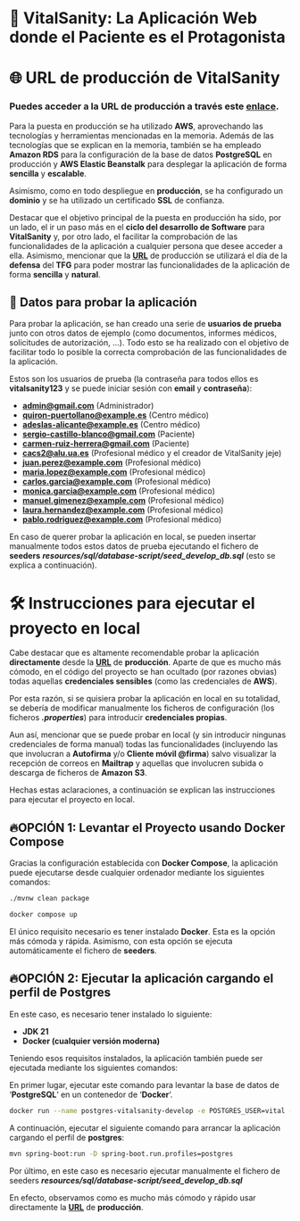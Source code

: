 # 💟 VitalSanity: La Aplicación Web donde el Paciente es el Protagonista

# 🌐 URL de producción de **VitalSanity**

### Puedes acceder a la **URL** de producción a través este [**<u>enlace</u>**](https://www.vitalsanity.net:11443/vital-sanity).


Para la puesta en producción se ha utilizado **AWS**, aprovechando las tecnologías y herramientas mencionadas en la memoria.
Además de las tecnologías que se explican en la memoria, también se ha empleado **Amazon RDS** para la configuración de la base de datos **PostgreSQL** en producción y **AWS Elastic Beanstalk** para desplegar la aplicación de forma **sencilla** y **escalable**.

Asimismo, como en todo despliegue en **producción**, se ha configurado un **dominio** y se ha utilizado un certificado **SSL** de confianza.

Destacar que el objetivo principal de la puesta en producción ha sido, por un lado, el ir un paso más en el **ciclo del desarrollo de Software** para **VitalSanity** y, por otro lado, el facilitar la comprobación de las funcionalidades de la aplicación a cualquier persona que desee acceder a ella. Asimismo, mencionar que la [**<u>URL</u>**](https://www.vitalsanity.net:11443/vital-sanity) de producción se utilizará el día de la **defensa** del **TFG** para poder mostrar las funcionalidades de la aplicación de forma **sencilla** y **natural**.

## 🍃 Datos para probar la aplicación

Para probar la aplicación, se han creado una serie de **usuarios de prueba** junto con otros datos de ejemplo (como documentos, informes médicos, solicitudes de autorización, ...). 
Todo esto se ha realizado con el objetivo de facilitar todo lo posible la correcta comprobación de las funcionalidades de la aplicación.

Estos son los usuarios de prueba (la contraseña para todos ellos es **vitalsanity123** y se puede iniciar sesión con **email** y **contraseña**):

- **admin@gmail.com** (Administrador)
- **quiron-puertollano@example.es** (Centro médico)
- **adeslas-alicante@example.es** (Centro médico)
- **sergio-castillo-blanco@gmail.com** (Paciente)
- **carmen-ruiz-herrera@gmail.com** (Paciente)
- **cacs2@alu.ua.es** (Profesional médico y el creador de VitalSanity jeje)
- **juan.perez@example.com** (Profesional médico)
- **maria.lopez@example.com** (Profesional médico)
- **carlos.garcia@example.com** (Profesional médico)
- **monica.garcia@example.com** (Profesional médico)
- **manuel.gimenez@example.com** (Profesional médico)
- **laura.hernandez@example.com** (Profesional médico)
- **pablo.rodriguez@example.com** (Profesional médico)

En caso de querer probar la aplicación en local, se pueden insertar manualmente todos estos datos de prueba ejecutando el fichero de **seeders** **_resources/sql/database-script/seed_develop_db.sql_** (esto se explica a continuación).

# 🛠️ Instrucciones para ejecutar el proyecto en local

Cabe destacar que es altamente recomendable probar la aplicación **directamente** desde la [**<u>URL</u>**](https://www.vitalsanity.net:11443/vital-sanity) de **producción**. 
Aparte de que es mucho más cómodo, en el código del proyecto se han ocultado (por razones obvias) todas aquellas **credenciales sensibles** (como las credenciales de **AWS**). 

Por esta razón, si se quisiera probar la aplicación en local en su totalidad, se debería de modificar manualmente los ficheros de configuración (los ficheros **_.properties_**) para introducir **credenciales propias**.

Aun así, mencionar que se puede probar en local (y sin introducir ningunas credenciales de forma manual) todas las funcionalidades (incluyendo las que involucran a **Autofirma** y/o **Cliente móvil @firma**) 
salvo visualizar la recepción de correos en **Mailtrap** y aquellas que involucren subida o descarga de ficheros de **Amazon S3**.

Hechas estas aclaraciones, a continuación se explican las instrucciones para ejecutar el proyecto en local.

## 🔥OPCIÓN 1: Levantar el Proyecto usando Docker Compose

Gracias la configuración establecida con **Docker Compose**, la aplicación puede ejecutarse
desde cualquier ordenador mediante los siguientes comandos:

```sh
./mvnw clean package
```

```sh
docker compose up
```

El único requisito necesario es tener instalado **Docker**. Esta es la opción más cómoda y rápida. Asimismo, con esta opción se ejecuta automáticamente el fichero de **seeders**.

## 🔥OPCIÓN 2: Ejecutar la aplicación cargando el perfil de Postgres

En este caso, es necesario tener instalado lo siguiente:

- **JDK 21**
- **Docker (cualquier versión moderna)**

Teniendo esos requisitos instalados, la aplicación también puede ser ejecutada mediante los siguientes comandos:

En primer lugar, ejecutar este comando para levantar la base de datos de ‘**PostgreSQL**‘
en un contenedor de ‘**Docker**‘.

```sh
docker run --name postgres-vitalsanity-develop -e POSTGRES_USER=vital -e POSTGRES_PASSWORD=vital -e POSTGRES_DB=vital -p 5058:5432 -d postgres:13
```

A continuación, ejecutar el siguiente comando para arrancar la aplicación cargando el
perfil de **postgres**:

```sh
mvn spring-boot:run -D spring-boot.run.profiles=postgres
```

Por último, en este caso es necesario ejecutar manualmente el fichero de seeders **_resources/sql/database-script/seed_develop_db.sql_**

En efecto, observamos como es mucho más cómodo y rápido usar directamente la [**<u>URL</u>**](https://www.vitalsanity.net:11443/vital-sanity) de **producción**.



